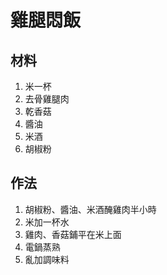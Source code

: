 ﻿# 雞腿悶飯

## 材料

1. 米一杯
2. 去骨雞腿肉
3. 乾香菇
4. 醬油
5. 米酒
6. 胡椒粉

## 作法

1. 胡椒粉、醬油、米酒醃雞肉半小時
2. 米加一杯水
3. 雞肉、香菇鋪平在米上面
4. 電鍋蒸熟
5. 亂加調味料
